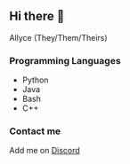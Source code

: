 ## Hi there 👋

Allyce (They/Them/Theirs) 

### Programming Languages
- Python
- Java
- Bash
- C++

### Contact me
Add me on [Discord](https://allytoall.github.io/discord)
